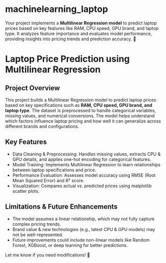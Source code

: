 # machinelearning_laptop
Your project implements a **Multilinear Regression model** to predict laptop prices based on key features like RAM, CPU speed, GPU brand, and laptop type. It analyzes feature importance and evaluates model performance, providing insights into pricing trends and prediction accuracy. 🚀




# Laptop Price Prediction using Multilinear Regression

## Project Overview 
This project builds a Multilinear Regression model to predict laptop prices based on key specifications such as **RAM, CPU speed, GPU brand, and laptop type**. The dataset is preprocessed to handle categorical variables, missing values, and numerical conversions. The model helps understand which factors influence laptop pricing and how well it can generalize across different brands and configurations.  

## Key Features 
- Data Cleaning & Preprocessing: Handles missing values, extracts CPU & GPU details, and applies one-hot encoding for categorical features.  
- Model Training: Implements Multilinear Regression to learn relationships between laptop specifications and price.  
- Performance Evaluation: Assesses model accuracy using RMSE (Root Mean Squared Error) and R² score.  
- Visualization: Compares actual vs. predicted prices using matplotlib scatter plots.  

## Limitations & Future Enhancements  
- The model assumes a linear relationship, which may not fully capture complex pricing trends.  
- Brand value & new technologies (e.g., latest CPU & GPU models) may not be well-represented.  
- Future improvements could include non-linear models like Random Forest, XGBoost, or deep learning for better predictions.  

Let me know if you need modifications! 🚀
